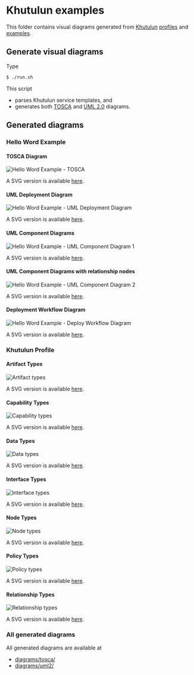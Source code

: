 # Khutulun examples

This folder contains visual diagrams generated from [Khutulun](https://github.com/tliron/khutulun) [profiles](https://github.com/tliron/khutulun/tree/main/assets/tosca/profiles) and [examples](https://github.com/tliron/khutulun/tree/main/examples).

## Generate visual diagrams

Type
```sh
$ ./run.sh
```

This script
* parses Khutulun service templates, and
* generates both [TOSCA](diagrams/tosca/) and [UML 2.0](diagrams/uml2/) diagrams.

## Generated diagrams

### Hello Word Example

#### TOSCA Diagram

![Hello Word Example - TOSCA](https://raw.githubusercontent.com/Orange-OpenSource/Cloudnet-TOSCA-toolbox/master/examples/Khutulun/diagrams/tosca/Khutulun%20Hello%20World%20Example.png)

A SVG version is available [here](https://raw.githubusercontent.com/Orange-OpenSource/Cloudnet-TOSCA-toolbox/master/examples/Khutulun/diagrams/tosca/Khutulun%20Hello%20World%20Example.svg).

#### UML Deployment Diagram

![Hello Word Example - UML Deployment Diagram](https://raw.githubusercontent.com/Orange-OpenSource/Cloudnet-TOSCA-toolbox/master/examples/Khutulun/diagrams/uml2/Khutulun%20Hello%20World%20Example-uml2-deployment-diagram.png)

A SVG version is available [here](https://raw.githubusercontent.com/Orange-OpenSource/Cloudnet-TOSCA-toolbox/master/examples/Khutulun/diagrams/uml2/Khutulun%20Hello%20World%20Example-uml2-deployment-diagram.svg).

#### UML Component Diagrams

![Hello Word Example - UML Component Diagram 1](https://raw.githubusercontent.com/Orange-OpenSource/Cloudnet-TOSCA-toolbox/master/examples/Khutulun/diagrams/uml2/Khutulun%20Hello%20World%20Example-uml2-component-diagram1.png)

A SVG version is available [here](https://raw.githubusercontent.com/Orange-OpenSource/Cloudnet-TOSCA-toolbox/master/examples/Khutulun/diagrams/uml2/Khutulun%20Hello%20World%20Example-uml2-component-diagram1.svg).

#### UML Component Diagrams with relationship nodes

![Hello Word Example - UML Component Diagram 2](https://raw.githubusercontent.com/Orange-OpenSource/Cloudnet-TOSCA-toolbox/master/examples/Khutulun/diagrams/uml2/Khutulun%20Hello%20World%20Example-uml2-component-diagram2.png)

A SVG version is available [here](https://raw.githubusercontent.com/Orange-OpenSource/Cloudnet-TOSCA-toolbox/master/examples/Khutulun/diagrams/uml2/Khutulun%20Hello%20World%20Example-uml2-component-diagram2.svg).

#### Deployment Workflow Diagram

![Hello Word Example - Deploy Workflow Diagram](https://raw.githubusercontent.com/Orange-OpenSource/Cloudnet-TOSCA-toolbox/master/examples/Khutulun/diagrams/uml2/Khutulun%20Hello%20World%20Example-declarative_deploy-workflow-diagram.png)

A SVG version is available [here](https://raw.githubusercontent.com/Orange-OpenSource/Cloudnet-TOSCA-toolbox/master/examples/Khutulun/diagrams/uml2/Khutulun%20Hello%20World%20Example-declarative_deploy-workflow-diagram.svg).

### Khutulun Profile

#### Artifact Types

![Artifact types](https://raw.githubusercontent.com/Orange-OpenSource/Cloudnet-TOSCA-toolbox/master/examples/Khutulun/diagrams/uml2/artifacts-uml2-class-diagram.png)

A SVG version is available [here](https://raw.githubusercontent.com/Orange-OpenSource/Cloudnet-TOSCA-toolbox/master/examples/Khutulun/diagrams/uml2/artifacts-uml2-class-diagram.svg).

#### Capability Types

![Capability types](https://raw.githubusercontent.com/Orange-OpenSource/Cloudnet-TOSCA-toolbox/master/examples/Khutulun/diagrams/uml2/capabilities-uml2-class-diagram.png)

A SVG version is available [here](https://raw.githubusercontent.com/Orange-OpenSource/Cloudnet-TOSCA-toolbox/master/examples/Khutulun/diagrams/uml2/capabilities-uml2-class-diagram.svg).

#### Data Types

![Data types](https://raw.githubusercontent.com/Orange-OpenSource/Cloudnet-TOSCA-toolbox/master/examples/Khutulun/diagrams/uml2/data-uml2-class-diagram.png)

A SVG version is available [here](https://raw.githubusercontent.com/Orange-OpenSource/Cloudnet-TOSCA-toolbox/master/examples/Khutulun/diagrams/uml2/data-uml2-class-diagram.svg).

#### Interface Types

![Interface types](https://raw.githubusercontent.com/Orange-OpenSource/Cloudnet-TOSCA-toolbox/master/examples/Khutulun/diagrams/uml2/interfaces-uml2-class-diagram.png)

A SVG version is available [here](https://raw.githubusercontent.com/Orange-OpenSource/Cloudnet-TOSCA-toolbox/master/examples/Khutulun/diagrams/uml2/interfaces-uml2-class-diagram.svg).

#### Node Types

![Node types](https://raw.githubusercontent.com/Orange-OpenSource/Cloudnet-TOSCA-toolbox/master/examples/Khutulun/diagrams/uml2/nodes-uml2-class-diagram.png)

A SVG version is available [here](https://raw.githubusercontent.com/Orange-OpenSource/Cloudnet-TOSCA-toolbox/master/examples/Khutulun/diagrams/uml2/nodes-uml2-class-diagram.svg).

#### Policy Types

![Policy types](https://raw.githubusercontent.com/Orange-OpenSource/Cloudnet-TOSCA-toolbox/master/examples/Khutulun/diagrams/uml2/policies-uml2-class-diagram.png)

A SVG version is available [here](https://raw.githubusercontent.com/Orange-OpenSource/Cloudnet-TOSCA-toolbox/master/examples/Khutulun/diagrams/uml2/policies-uml2-class-diagram.svg).

#### Relationship Types

![Relationship types](https://raw.githubusercontent.com/Orange-OpenSource/Cloudnet-TOSCA-toolbox/master/examples/Khutulun/diagrams/uml2/relationships-uml2-class-diagram.png)

A SVG version is available [here](https://raw.githubusercontent.com/Orange-OpenSource/Cloudnet-TOSCA-toolbox/master/examples/Khutulun/diagrams/uml2/relationships-uml2-class-diagram.svg).

### All generated diagrams

All generated diagrams are available at
* [diagrams/tosca/](diagrams/tosca/)
* [diagrams/uml2/](diagrams/uml2/)
